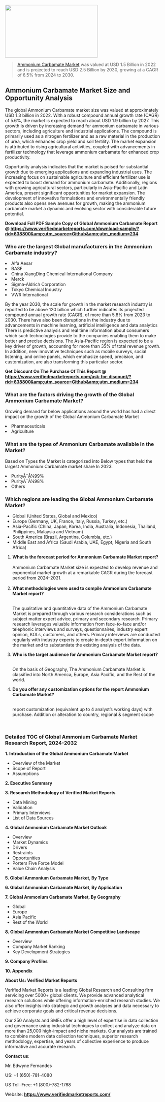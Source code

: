 <img src="https://ffe5etoiles.com/wp-content/uploads/2024/12/MST1-300x171.png" alt="" width="300" height="171" class="alignnone size-medium wp-image-20088" /><blockquote><p><p><a href="https://www.verifiedmarketreports.com/download-sample/?rid=638800&utm_source=Github&utm_medium=234" target="_blank">Ammonium Carbamate Market</a> was valued at USD 1.5 Billion in 2022 and is projected to reach USD 2.5 Billion by 2030, growing at a CAGR of 6.5% from 2024 to 2030.</p></blockquote><p><h2>Ammonium Carbamate Market Size and Opportunity Analysis</h2><p>The global Ammonium Carbamate market size was valued at approximately USD 1.3 billion in 2022. With a robust compound annual growth rate (CAGR) of 5.6%, the market is expected to reach about USD 1.9 billion by 2027. This growth is driven by increasing demand for ammonium carbamate in various sectors, including agriculture and industrial applications. The compound is primarily used as a nitrogen fertilizer and as a raw material in the production of urea, which enhances crop yield and soil fertility. The market expansion is attributed to rising agricultural activities, coupled with advancements in fertilizer technology that leverage ammonium carbamate for enhanced crop productivity.</p><p>Opportunity analysis indicates that the market is poised for substantial growth due to emerging applications and expanding industrial uses. The increasing focus on sustainable agriculture and efficient fertilizer use is expected to boost demand for ammonium carbamate. Additionally, regions with growing agricultural sectors, particularly in Asia-Pacific and Latin America, present significant opportunities for market expansion. The development of innovative formulations and environmentally friendly products also opens new avenues for growth, making the ammonium carbamate market a dynamic and evolving sector with considerable future potential.</p></p><p class=""><strong>Download Full PDF Sample Copy of Global Ammonium Carbamate Report @ <a href="https://www.verifiedmarketreports.com/download-sample/?rid=638800&amp;utm_source=Github&amp;utm_medium=234" target="_blank">https://www.verifiedmarketreports.com/download-sample/?rid=638800&amp;utm_source=Github&amp;utm_medium=234</a></strong></p><h3 id="" class="">Who are the largest Global manufacturers in the Ammonium Carbamate industry?</h3><p><li>Alfa Aesar</li><li> BASF</li><li> China XiangDing Chemical International Company</li><li> Merck</li><li> Sigma-Aldrich Corporation</li><li> Tokyo Chemical Industry</li><li> VWR International</li></p><div class=""><div class="" dir="" data-message-author-role="" data-message-id="" data-message-model-slug=""><div class=""><div class=""><div class=""><div class="" dir="" data-message-author-role="" data-message-id="" data-message-model-slug=""><div class=""><div class=""><p>By the year 2030, the scale for growth in the market research industry is reported to be above 120 billion which further indicates its projected compound annual growth rate (CAGR), of more than 5.8% from 2023 to 2030. There have also been disruptions in the industry due to advancements in machine learning, artificial intelligence and data analytics There is predictive analysis and real time information about consumers which such technologies provide to the companies enabling them to make better and precise decisions. The Asia-Pacific region is expected to be a key driver of growth, accounting for more than 35% of total revenue growth. In addition, new innovative techniques such as mobile surveys, social listening, and online panels, which emphasize speed, precision, and customization, are also transforming this particular sector.</p><p><strong>Get Discount On The Purchase Of This Report @&nbsp; <a href="https://www.verifiedmarketreports.com/ask-for-discount/?rid=638800&amp;utm_source=Github&amp;utm_medium=234" target="_blank">https://www.verifiedmarketreports.com/ask-for-discount/?rid=638800&amp;utm_source=Github&amp;utm_medium=234</a></strong></p></div></div></div></div></div></div></div></div><h3 id="" class="">What are the factors driving the growth of the Global Ammonium Carbamate Market?</h3><p id="" class="">Growing demand for below applications around the world has had a direct impact on the growth of the Global Ammonium Carbamate Market</p><p id="" class=""><li>Pharmaceuticals</li><li> Agriculture</li></p><h3 id="" class="">What are the types of Ammonium Carbamate available in the Market?</h3><p id="" class="">Based on Types the Market is categorized into Below types that held the largest Ammonium Carbamate market share In 2023.</p><p id="" class=""><li>PurityÃ¯Â¼99%</li><li> PurityÃ¯Â¼98%</li><li> Others</li></p><h3 id="" class="">Which regions are leading the Global Ammonium Carbamate Market?</h3><ul><li>Global (United States, Global and Mexico)</li><li>Europe (Germany, UK, France, Italy, Russia, Turkey, etc.)</li><li>Asia-Pacific (China, Japan, Korea, India, Australia, Indonesia, Thailand, Philippines, Malaysia and Vietnam)</li><li>South America (Brazil, Argentina, Columbia, etc.)</li><li>Middle East and Africa (Saudi Arabia, UAE, Egypt, Nigeria and South Africa)</li></ul><p><ol><li><strong>What is the forecast period for Ammonium Carbamate Market report?<br /></strong><br /><span data-sheets-root="1" data-sheets-value="{&quot;1&quot;:2,&quot;2&quot;:&quot;XXXX size is expected to develop revenue and exponential market growth at a remarkable CAGR during the forecast period from 2024&ndash;2030.&quot;}" data-sheets-userformat="{&quot;2&quot;:12674,&quot;4&quot;:{&quot;1&quot;:2,&quot;2&quot;:16776960},&quot;10&quot;:2,&quot;11&quot;:0,&quot;15&quot;:&quot;Arial&quot;,&quot;16&quot;:12}">Ammonium Carbamate Market size is expected to develop revenue and exponential market growth at a remarkable CAGR during the forecast period from 2024&ndash;2031.</span><br /><br /></li><li><strong>What methodologies were used to compile Ammonium Carbamate Market report?<br /><br /></strong><p>The qualitative and quantitative data of the&nbsp;Ammonium Carbamate Market is prepared through various research considerations such as subject matter expert advice, primary and secondary research. Primary research leverages valuable information from face-to-face and/or telephonic interviews and surveys, questionnaires, industry expert opinion, KOLs, customers, and others. Primary interviews are conducted regularly with industry experts to create in-depth expert information on the market and to substantiate the existing analysis of the data.&nbsp;</p></li><li><strong>Who is the target audience for Ammonium Carbamate Market report?<br /><br /></strong><p>On the basis of Geography, The&nbsp;Ammonium Carbamate Market is classified into North America, Europe, Asia Pacific, and the Rest of the world.</p></li><li><strong>Do you offer any customization options for the report Ammonium Carbamate Market?<br /><br /></strong><p>report customization (equivalent up to 4 analyst&rsquo;s working days) with purchase. Addition or alteration to country, regional &amp; segment scope</p><p>&nbsp;</p></li></ol></p><h3 id="" class="">Detailed TOC of Global Ammonium Carbamate Market Research Report, 2024-2032</h3><p id="" class=""><strong>1. Introduction of the Global Ammonium Carbamate Market</strong></p><ul><li>Overview of the Market</li><li>Scope of Report</li><li>Assumptions</li></ul><p id="" class=""><strong>2. Executive Summary</strong></p><p id="" class=""><strong>3. Research Methodology of&nbsp;Verified Market Reports</strong></p><ul><li>Data Mining</li><li>Validation</li><li>Primary Interviews</li><li>List of Data Sources</li></ul><p id="" class=""><strong>4. Global Ammonium Carbamate Market Outlook</strong></p><ul><li>Overview</li><li>Market Dynamics</li><li>Drivers</li><li>Restraints</li><li>Opportunities</li><li>Porters Five Force Model</li><li>Value Chain Analysis</li></ul><p id="" class=""><strong>5. Global Ammonium Carbamate Market, By&nbsp;Type</strong></p><p id="" class=""><strong>6. Global Ammonium Carbamate Market, By Application</strong></p><p id="" class=""><strong>7. Global Ammonium Carbamate Market, By Geography</strong></p><ul><li>Global</li><li>Europe</li><li>Asia Pacific</li><li>Rest of the World</li></ul><p id="" class=""><strong>8. Global Ammonium Carbamate Market Competitive Landscape</strong></p><ul><li>Overview</li><li>Company Market Ranking</li><li>Key Development Strategies</li></ul><p id="" class=""><strong>9. Company Profiles</strong></p><p id="" class=""><strong>10. Appendix</strong></p><p id="" class=""><strong>About Us: Verified Market Reports</strong></p><p id="" class="">Verified Market Reports is a leading Global Research and Consulting firm servicing over 5000+ global clients. We provide advanced analytical research solutions while offering information-enriched research studies. We also offer insights into strategic and growth analyses and data necessary to achieve corporate goals and critical revenue decisions.</p><p id="" class="">Our 250 Analysts and SMEs offer a high level of expertise in data collection and governance using industrial techniques to collect and analyze data on more than 25,000 high-impact and niche markets. Our analysts are trained to combine modern data collection techniques, superior research methodology, expertise, and years of collective experience to produce informative and accurate research.</p><p id="" class=""><strong>Contact us:</strong></p><p id="" class="">Mr. Edwyne Fernandes</p><p id="" class="">US: +1 (650)-781-4080</p><p id="" class="">US Toll-Free: +1 (800)-782-1768</p><p id="" class="">Website: <a target="" data-test-app-aware-link=""><strong>https://www.verifiedmarketreports.com/</strong></a></p>
